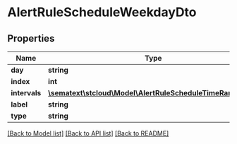# AlertRuleScheduleWeekdayDto

## Properties
Name | Type | Description | Notes
------------ | ------------- | ------------- | -------------
**day** | **string** |  | [optional] 
**index** | **int** |  | [optional] 
**intervals** | [**\sematext\stcloud\Model\AlertRuleScheduleTimeRangeDto[]**](AlertRuleScheduleTimeRangeDto.md) |  | [optional] 
**label** | **string** |  | [optional] 
**type** | **string** |  | [optional] 

[[Back to Model list]](../../README.md#documentation-for-models) [[Back to API list]](../../README.md#documentation-for-api-endpoints) [[Back to README]](../../README.md)

